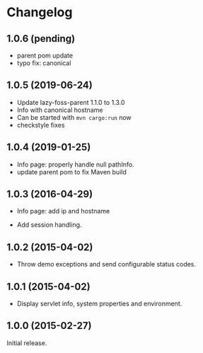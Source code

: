 # Changelog

## 1.0.6 (pending)

* parent pom update
* typo fix: canonical


## 1.0.5 (2019-06-24)

* Update lazy-foss-parent 1.1.0 to 1.3.0
* Info with canonical hostname
* Can be started with `mvn cargo:run` now
* checkstyle fixes


## 1.0.4 (2019-01-25)

* Info page: properly handle null pathInfo.
* update parent pom to fix Maven build


## 1.0.3 (2016-04-29)

* Info page: add ip and hostname

* Add session handling.

## 1.0.2 (2015-04-02)

* Throw demo exceptions and send configurable status codes.

## 1.0.1 (2015-04-02)

* Display servlet info, system properties and environment.


## 1.0.0 (2015-02-27)

Initial release.
